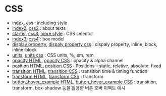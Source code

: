 # CSS
- [index](index.html), [css](app.css) : including style
- [index2](index2.html), [css2](app2.css) : about texts
- [starter](starter.html), [css3](app3.css), [more style](more_style.css) : CSS selector
- [index3](index3.html), [css4](app4.css) : box model
- [display property](display.html), [dispaly property css](display.css) : dispaly property, inline, block, inline-block
- [units](css_unit.html), [units css](css_unit.css) : CSS units, %, em, rem
- [opacity HTML](opacity.html), [opacity CSS](opacity.css) : opacity & alpha channel
- [position HTML](position.html), [position CSS](position.css) : Positions - static, relative, absolute, fixed
- [transition HTML](transition.html), [transition CSS](transition.css) : transition time & timing function
- [transform HTML](transform.html), [transform CSS](transform.css) : transform
- [button_hover_example HTML](button_hover_example.html), [button_hover_example CSS](button_hover_example.css) : transition, transform, box-shadow 등을 활용한 버튼 호버 이펙트 예시
